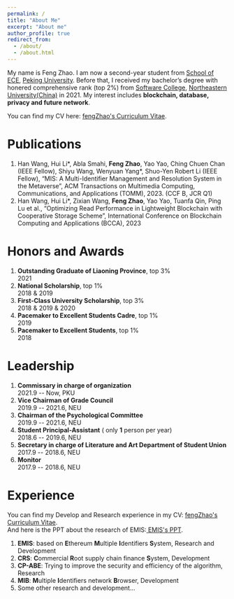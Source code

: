 ```yaml
---
permalink: /
title: "About Me"
excerpt: "About me"
author_profile: true
redirect_from: 
  - /about/
  - /about.html
---
```

My name is Feng Zhao. I am now a second-year student from [School of ECE](https://www.ece.pku.edu.cn/), [Peking University](https://www.pku.edu.cn/). Before that, I received my bachelor’s degree with honered comprehensive rank (top 2%) from [Software College](http://sc.neu.edu.cn/), [Northeastern University(China)](http://www.neu.edu.cn/) in 2021. My interest includes **blockchain, database, privacy and future network**.

You can find my CV here: [ fengZhao's Curriculum Vitae](../assets/1CV-ZhaoFeng-20230809.pdf).


Publications
======
1. Han Wang, Hui Li*, Abla Smahi, **Feng Zhao**, Yao Yao, Ching Chuen Chan (IEEE Fellow), Shiyu Wang, Wenyuan Yang*, Shuo-Yen Robert Li (IEEE Fellow), “MIS: A Multi-Identifier Management and Resolution System in the Metaverse”, ACM Transactions on Multimedia Computing, Communications, and Applications (TOMM), 2023. (CCF B, JCR Q1)
2. Han Wang, Hui Li*, Zixian Wang, **Feng Zhao**, Yao Yao, Tuanfa Qin, Ping Lu et al., “Optimizing Read Performance in Lightweight Blockchain with Cooperative Storage Scheme”, International Conference on Blockchain Computing and Applications (BCCA), 2023

Honors and Awards
======
1. **Outstanding Graduate of Liaoning Province**, top 3% <br> 2021
2. **National Scholarship**, top 1% <br> 2018 & 2019
3. **First-Class University Scholarship**, top 3%  <br> 2018 & 2019 & 2020
4. **Pacemaker to Excellent Students Cadre**, top 1%  <br> 2019
5. **Pacemaker to Excellent Students**, top 1%  <br> 2018

Leadership
======
1. **Commissary in charge of organization** <br> 2021.9 -- Now, PKU
2. **Vice Chairman of Grade Council** <br> 2019.9 -- 2021.6, NEU
3. **Chairman of the Psychological Committee** <br> 2019.9 -- 2021.6, NEU
4. **Student Principal-Assistant** ( only **1** person per year) <br> 2018.6 -- 2019.6, NEU
5. **Secretary in charge of Literature and Art Department of Student Union** <br> 2017.9 -- 2018.6, NEU
6. **Monitor** <br> 2017.9 -- 2018.6, NEU

Experience 
======
You can find my Develop and Research experience in my CV: [ fengZhao's Curriculum Vitae](../assets/1CV-ZhaoFeng-20230809.pdf).<br>
And here is the PPT about the research of EMIS:[ EMIS's PPT](../assets/research-emis.pptx).
1. **EMIS**: based on **E**thereum **M**ultiple **I**dentifiers **S**ystem, Research and Development
2. **CRS**: **C**ommercial **R**oot supply chain finance **S**ystem, Development
3. **CP-ABE**: Trying to improve the security and efficiency of the algorithm, Research
4. **MIB**: **M**ultiple **I**dentifiers network **B**rowser, Development
5. Some other research and development...


